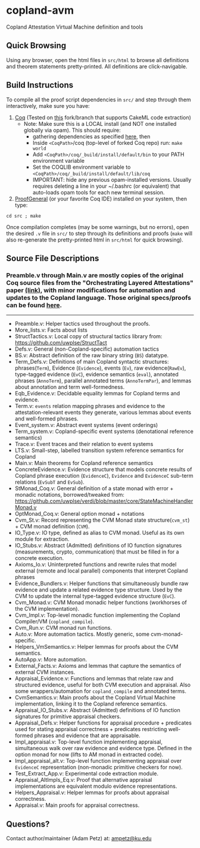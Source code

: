 # copland-avm
Copland Attestation Virtual Machine definition and tools

## Quick Browsing

Using any browser, open the html files in `src/html` to browse all definitions and theorem statements pretty-printed.  All definitions are click-navigable.

## Build Instructions

To compile all the proof script dependencies in `src/` and step through them interactively, make sure you have:

1.  [Coq](https://github.com/ku-sldg/coq/tree/cakeml-extraction) (Tested on [this](https://github.com/ku-sldg/coq/tree/cakeml-extraction) fork/branch that supports CakeML code extraction)
    * Note:  Make sure this is a LOCAL install (and NOT one installed globally via opam).  This should require:
        * gathering dependencies as specified [here](https://github.com/ku-sldg/coq/blob/cakeml-extraction/INSTALL.md#build-requirements), then 
        *  Inside `<CoqPath>`/coq (top-level of forked Coq repo) run:   `make world`
        *  Add `<CoqPath>/coq/_build/install/default/bin` to your PATH environment variable
        *  Set the COQLIB environment variable to `<CoqPath>/coq/_build/install/default/lib/coq`
        * IMPORTANT:  hide any previous opam-installed versions.  Usually requires deleting a line in your ~/.bashrc (or equivalent) that auto-loads opam tools for each new terminal session.
1.  [ProofGeneral](https://proofgeneral.github.io/) (or your favorite Coq IDE) installed on your system, then type:

`cd src ; make`

Once compilation completes (may be some warnings, but no errors), open the desired `.v` file in `src/` to step through its definitions and proofs (`make` will also re-generate the pretty-printed html in `src/html` for quick browsing).

## Source File Descriptions

### Preamble.v through Main.v are mostly copies of the original Coq source files from the "Orchestrating Layered Attestations" paper [(link)](https://ku-sldg.github.io/copland///resources/copland-post-2019.pdf), with minor modifications for automation and updates to the Copland language.  Those original specs/proofs can be found [here](https://ku-sldg.github.io/copland/software.html).
---
* Preamble.v:  Helper tactics used throughout the proofs.
* More_lists.v:  Facts about lists
* StructTactics.v:  Local copy of structural tactics library from:  https://github.com/uwplse/StructTact
* Defs.v:  General (non-Copland-specific) automation tactics
* BS.v:  Abstract definition of the raw binary string (`BS`) datatype.
* Term_Defs.v:  Definitions of main Copland syntactic structures:  phrases(`Term`), Evidence (`Evidence`), events (`Ev`), raw evidence(`RawEv`), type-tagged evidence (`EvC`), evidence semantics (`eval`), annotated phrases (`AnnoTerm`), parallel annotated terms (`AnnoTermPar`), and lemmas about annotation and term well-formedness.
* Eqb_Evidence.v:  Decidable equality lemmas for Copland terms and evidence.
* Term.v:  `events` relation mapping phrases and evidence to the attestation-relevant events they generate, various lemmas about events and well-formed phrases.
* Event_system.v:  Abstract event systems (event orderings)
* Term_system.v:  Copland-specific event systems (denotational reference semantics)
* Trace.v:  Event traces and their relation to event systems
* LTS.v:  Small-step, labelled transition system reference semantics for Copland
* Main.v:  Main theorems for Copland reference semantics
* ConcreteEvidence.v:  Evidence structure that models concrete results of Copland phrase execution (`EvidenceC`), `Evidence` and `EvidenceC` sub-term relations (`EvSubT` and `EvSub`).
* StMonad_Coq.v:  General definition of a state monad with error + monadic notations, borrowed/tweaked from:  https://github.com/uwplse/verdi/blob/master/core/StateMachineHandlerMonad.v
* OptMonad_Coq.v:  General option monad + notations
* Cvm_St.v:  Record representing the CVM Monad state structure(`cvm_st`) + CVM monad definition (`CVM`).
* IO_Type.v:  IO type, defined as alias to CVM monad.  Useful as its own module for extraction.
* IO_Stubs.v:  Abstract (Admitted) definitions of IO function signatures (measurements, crypto, communication) that must be filled in for a concrete execution.
* Axioms_Io.v:  Uninterpreted functions and rewrite rules that model external (remote and local parallel) components that interpret Copland phrases
* Evidence_Bundlers.v:  Helper functions that simultaneously bundle raw evidence and update a related evidence type structure.  Used by the CVM to update the internal type-tagged evidence structure (`EvC`).  
* Cvm_Monad.v:  CVM Monad monadic helper functions (workhorses of the CVM implementation).
* Cvm_Impl.v:  Top-level monadic function implementing the Copland Compiler/VM (`copland_compile`).
* Cvm_Run.v:  CVM monad run functions.
* Auto.v:  More automation tactics.  Mostly generic, some cvm-monad-specific.
* Helpers_VmSemantics.v:  Helper lemmas for proofs about the CVM semantics.
* AutoApp.v:  More automation.
* External_Facts.v:  Axioms and lemmas that capture the semantics of external CVM instances.
* Appraisal_Evidence.v:  Functions and lemmas that relate raw and structured evidence, useful for both CVM execution and appraisal.  Also some wrappers/automation for `copland_compile` and annotated terms.
* CvmSemantics.v:  Main proofs about the Copland Virtual Machine implementation, linking it to the Copland reference semantics. 
* Appraisal_IO_Stubs.v:  Abstract (Admitted) definitions of IO function signatures for primitive appraisal checkers.
* Appraisal_Defs.v:  Helper functions for appraisal procedure +
  predicates used for stating appraisal correctness + predicates
  restricting well-formed phrases and evidence that are appraisable.
* Impl_appraisal.v:  Top-level function implementing appraisal, simultaneous walk over raw evidence and evidence type.  Defined in the option monad for now (lifts to AM monad in extracted code).
* Impl_appraisal_alt.v:  Top-level function implementing appraisal over `EvidenceC` representation (non-monadic primitive checkers for now).
* Test_Extract_App.v:  Experimental code extraction module.
* Appraisal_AltImpls_Eq.v:  Proof that alternative appraisal implementations are equivalent modulo evidence representations.
* Helpers_Appraisal.v:  Helper lemmas for proofs about appraisal correctness.
* Appraisal.v:  Main proofs for appraisal correctness.



<!--
* EqClass.v:  Generic Typeclass for equality, plus some instances

* Maps.v:  Polymorphic, list-based implementation of finite maps, borrowed/tweaked from: https://softwarefoundations.cis.upenn.edu/qc-current/TImp.html

* MonadLaws.v:  Proofs of monad laws for the general state monad in GenStMonad.v

* MonadVMFacts.v:  Lemmas and LTAC scripts to leverage facts about the CVM Monad

* StAM.v:  Record representing the AM Monad state structure
* MonadAM.v:  Definition of the AM Monad + monadic helper functions
-->

<!-- ### Copland Compiler and VM specs/proofs -->

## Questions?
Contact author/maintainer (Adam Petz) at: ampetz@ku.edu
